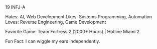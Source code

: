 19 INFJ-A

Hates: AI, Web Development
Likes: Systems Programming, Automation
Loves: Reverse Engineering, Game Development

Favorite Game: Team Fortress 2 (2000+ Hours) | Hotline Miami 2

Fun Fact: I can wiggle my ears independently.
